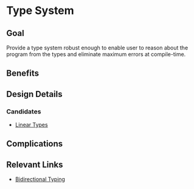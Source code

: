 # Type System

## Goal
Provide a type system robust enough to enable user to reason about the program from the types and 
eliminate maximum errors at compile-time.

## Benefits

## Design Details

### Candidates
- [Linear Types](https://en.wikipedia.org/wiki/Substructural_type_system#Linear_type_systems)

## Complications

## Relevant Links
- [Bidirectional Typing](https://arxiv.org/pdf/1908.05839.pdf)